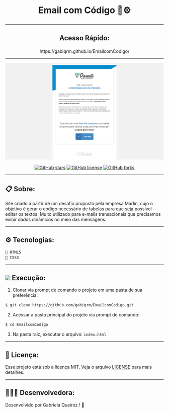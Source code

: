 # <p align="center">Email com Código 📧⚙️ </p>


---
## <p align="center">Acesso Rápido:</p>
<p align="center">
https://gabiqrm.github.io/EmailcomCodigo/
</p>


---
<p align="center">
   <img src="LayoutFinal.png" alt="EmailcomCodigo"/>
</p>

<div align="center">

[![GitHub stars](https://img.shields.io/github/stars/gabiqrm/EmailcomCodigo)](https://github.com/gabiqrm/EmailcomCodigo)<space> <space>[![GitHub license](https://img.shields.io/github/license/gabiqrm/EmailcomCodigo)](https://github.com/gabiqrm/EmailcomCodigo/blob/master/LICENSE)<space> <space>[![GitHub forks](https://img.shields.io/github/forks/gabiqrm/EmailcomCodigo)](https://github.com/gabiqrm/EmailcomCodigo/)

</div>

---
## 📋 Sobre:

Site criado a partir de um desafio proposto pela empresa Marlin, cujo o objetivo é  gerar o código necessário de tabelas para que seja possível editar os textos. Muito utilizado para e-mails transacionais que precisamos exibir dados dinâmicos no meio das mensagens.

---
## ⚙️ Tecnologias:

```bash
📍 HTML5
📍 CSS3
```

---
## ![](https://img.icons8.com/metro/20/000000/run-command.png) Execução:
1. Clonar via prompt de comando o projeto em uma pasta de sua preferência:
```bash
$ git clone https://github.com/gabiqrm/EmailcomCodigo.git
```
2. Acessar a pasta principal do projeto via prompt de comando:
```bash
$ cd EmailcomCodigo
```
3. Na pasta raiz, executar o arquivo: `index.html`

---
## 🔐 Licença:
Esse projeto está sob a licença MIT. Veja o arquivo [LICENSE](LICENSE) para mais detalhes.

---

## 👩🏻‍💻 Desenvolvedora:

Desenvolvido por Gabriela Queiroz ! 💜
